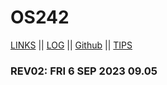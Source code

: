 
# OS242

[LINKS](links.md) || [LOG](TXT/mylog.txt) || [Github](https://github.com/AdamCS-code/0s242/) || [TIPS](TIPS/)

### REV02: FRI 6 SEP 2023 09.05
